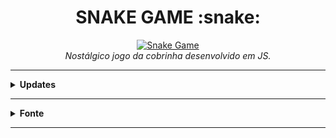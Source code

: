 <h1 align="center">SNAKE GAME :snake:</h1>

<p align="center">
  <a href="https://lucasrmagalhaes.github.io/snake-js/">
    <img 
         src="https://github.com/lucasrmagalhaes/snake-js/blob/master/img/snake.gif" 
         alt="Snake Game" 
    />
  </a>
  <br />
  <i>Nostálgico jogo da cobrinha desenvolvido em JS.</i>
</p>

<hr />

<details>
  
  <summary><strong>Updates</strong></summary>
  
  <br />
  
  <ol>
    <li>Alterado a cor de background.</li>
    <li>Adicionado espaçamento entre os quadrados da cobrinha.</li>
  </ol>

</details>

<hr />

<details>
  
  <summary><strong>Fonte</strong></summary>
  
  <br />
  
  <p align="left">
    Plataforma: <a href="https://web.digitalinnovation.one/home">Digital Innovation One</a> <br /> 
    Desafio: <a href="https://web.digitalinnovation.one/course/desafio-pratico-recriando-o-jogo-da-cobrinha-com-javascript/learning/66d83831-bae1-45f7-b2ea-af7d64d5d4f5?back=/track/desenvolvedor-front-end-reactjs&bootcamp_id=abf8f19f-691b-4dac-a14a-11ddcf3a14cd">Recriando o Jogo da Cobrinha com JavaScript</a>
  </p>
  
</details>

<hr />
